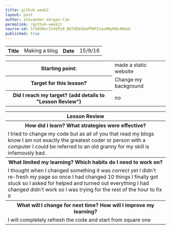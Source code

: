 ```yaml
---
title: github week2
layout: post
author: alexander.morgan-tim
permalink: /github-week2/
source-id: 1rSKD8erZnVQPy0_NQ7dEkkDwPPbPZsaxONyKQLdHAak
published: true
---
```

<table>
  <tr>
    <th>Title</th>
    <td>Making a blog</td>
    <th>Date</th>
    <td>15/9/16</td>
  </tr>
</table>


<table>
  <tr>
    <th>Starting point:</th>
    <td>made a static website</td>
  </tr>
  <tr>
    <th>Target for this lesson?</th>
    <td>Change my background </td>
  </tr>
  <tr>
    <th>Did I reach my target? 
(add details to "Lesson Review")</th>
    <td> no</td>
  </tr>
</table>


<table>
  <tr>
    <th>Lesson Review</th>
  </tr>
  <tr>
    <th>How did I learn? What strategies were effective? </th>
  </tr>
  <tr>
    <td>I tried to change my code but as all of you that read my blogs know I am not exactly the greatest coder or person with a computer I could be referred to an old granny for my skill is infamously bad.</td>
  </tr>
  <tr>
    <th>What limited my learning? Which habits do I need to work on? </th>
  </tr>
  <tr>
    <td>I thought when I changed something it was correct yet I didn't re-fresh my page so once I had changed 10 things I finally got stuck so I asked for helped and turned out everything I had changed didn't work so I was trying for the rest of the hour to fix it</td>
  </tr>
  <tr>
    <th>What will I change for next time? How will I improve my learning?</th>
  </tr>
  <tr>
    <td>I will completely refresh the code and start from square one</td>
  </tr>
</table>


